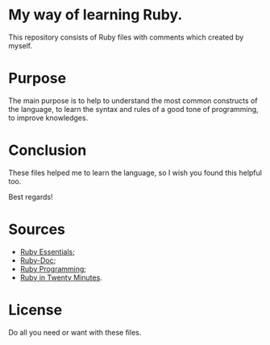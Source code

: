 # My way of learning Ruby.

This repository consists of Ruby files with comments which created by myself.

Purpose
=
The main purpose is to help to understand the most common constructs of the language, to learn the syntax and rules of a good tone of programming, to improve knowledges.

Conclusion
=
These files helped me to learn the language, so I wish you found this helpful too.

Best regards!

Sources
=
- [Ruby Essentials](https://www.techotopia.com/index.php/Ruby_Essentials/);
- [Ruby-Doc](https://ruby-doc.org/);
- [Ruby Programming](https://www.linuxtopia.org/online_books/programming_books/ruby_tutorial/index.html/);
- [Ruby in Twenty Minutes](https://www.ruby-lang.org/en/documentation/quickstart/).

License
=
Do all you need or want with these files.
